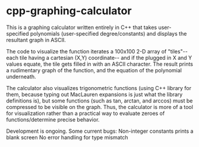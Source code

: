 # cpp-graphing-calculator

This is a graphing calculator written entirely in C++ that takes user-specified polynomials (user-specified degree/constants) and displays the resultant graph in ASCII.

The code to visualize the function iterates a 100x100 2-D array of "tiles"-- each tile having a cartesian (X,Y) coordinate-- and if the plugged in X and Y values equate, the tile gets filled in with an ASCII character. The result prints a rudimentary graph of the function, and the equation of the polynomial underneath.

The calculator also visualizes trigonometric functions (using C++ library for them, because typing out MacLauren expansions is just what the library definitions is), but some functions (such as tan, arctan, and arccos) must be compressed to be visible on the graph. Thus, the calculator is more of a tool for visualization rather than a practical way to evaluate zeroes of functions/determine precise behavior.

Development is ongoing. Some current bugs:
Non-integer constants prints a blank screen
No error handling for type mismatch


